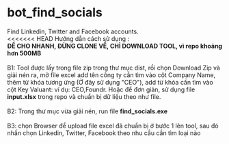 # bot_find_socials
Find Linkedin, Twitter and Facebook accounts.<br>
<<<<<<< HEAD Hướng dẫn cách sử dụng :<br>
<strong>ĐỂ CHO NHANH, ĐỪNG CLONE VỀ, CHỈ DOWNLOAD TOOL, vì repo khoảng hơn 500MB</strong>
<br>
<br>
B1: Tool được lấy trong file zip trong thư mục dist, rồi chọn Download Zip và giải nén ra, mở file excel add tên công ty cần tìm vào cột Company Name, thêm từ khóa tương ứng (Ở đây sử dụng "CEO"), add từ khóa cần tìm vào cột Key Valuant: ví dụ: CEO,Foundr. Hoặc để đơn giản, sử dụng file <b>input.xlsx</b> trong repo và chuẩn bị dữ liệu theo như file. <br>
<br>
B2: Trong thư mục vừa giải nén, run file <b>find_socials.exe</b><br>
<br>
B3: chọn Browser để upload file excel đã chuẩn bị ở bước 1 lên tool, sau đó nhấn chọn Linkedin, Twitter, Facebook theo nhu cầu cần tìm loại nào<br>
